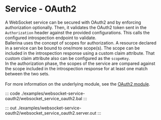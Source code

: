# Service - OAuth2

A WebSocket service can be secured with OAuth2 and by enforcing
authorization optionally. Then, it validates the OAuth2 token sent in the
`Authorization` header against the provided configurations. This calls the
configured introspection endpoint to validate.<br/>
Ballerina uses the concept of scopes for authorization. A resource declared
in a service can be bound to one/more scope(s). The scope can be included
in the introspection response using a custom claim attribute. That custom
claim attribute also can be configured as the `scopeKey`.<br/>
In the authorization phase, the scopes of the service are compared
against the scope included in the introspection response for at least one
match between the two sets.<br/><br/>
For more information on the underlying module,
see the [OAuth2 module](https://docs.central.ballerina.io/ballerina/oauth2/latest/).


::: code ./examples/websocket-service-oauth2/websocket_service_oauth2.bal :::

::: out ./examples/websocket-service-oauth2/websocket_service_oauth2.server.out :::